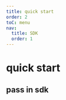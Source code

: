 ```yaml
---
title: quick start
order: 2
toC: menu
nav:
  title: SDK
  order: 1
---
```


# quick start

## pass in sdk
